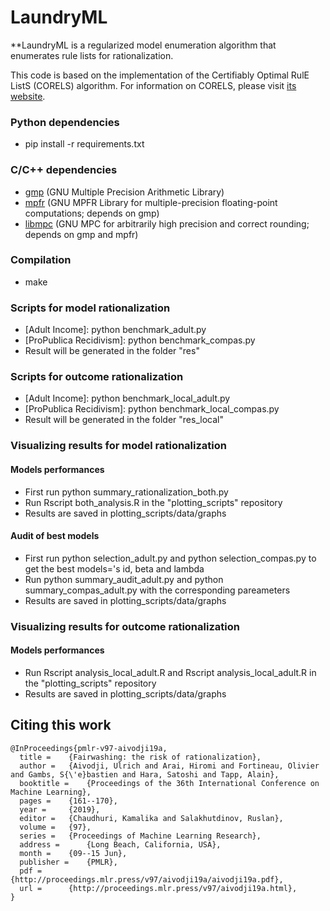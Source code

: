 # LaundryML

**LaundryML is a regularized model enumeration algorithm that enumerates rule lists for rationalization.

This code is based on the implementation of the Certifiably Optimal RulE ListS (CORELS) algorithm. For information on CORELS, please visit [its website](https://corels.eecs.harvard.edu).

### Python dependencies
* pip install -r requirements.txt

### C/C++ dependencies

* [gmp](https://gmplib.org/) (GNU Multiple Precision Arithmetic Library)
* [mpfr](http://www.mpfr.org/) (GNU MPFR Library for multiple-precision floating-point computations; depends on gmp)
* [libmpc](http://www.multiprecision.org/) (GNU MPC for arbitrarily high precision and correct rounding; depends on gmp and mpfr)

### Compilation
* make

### Scripts for model rationalization 

* [Adult Income]: python benchmark_adult.py
* [ProPublica Recidivism]: python benchmark_compas.py
* Result will be generated in the folder "res"

### Scripts for outcome rationalization 

* [Adult Income]: python benchmark_local_adult.py
* [ProPublica Recidivism]: python benchmark_local_compas.py
* Result will be generated in the folder "res_local"


### Visualizing results for model rationalization 

#### Models performances
* First run python summary_rationalization_both.py
* Run Rscript both_analysis.R in the "plotting_scripts" repository
* Results are saved in plotting_scripts/data/graphs
#### Audit of best models
* First run python selection_adult.py and python selection_compas.py to get the best models='s id, beta and lambda
* Run python summary_audit_adult.py and python summary_compas_adult.py with the corresponding pareameters
* Results are saved in plotting_scripts/data/graphs


### Visualizing results for outcome rationalization 

#### Models performances
* Run Rscript analysis_local_adult.R and Rscript analysis_local_adult.R in the "plotting_scripts" repository
* Results are saved in plotting_scripts/data/graphs

## Citing this work

```
@InProceedings{pmlr-v97-aivodji19a,
  title = 	 {Fairwashing: the risk of rationalization},
  author = 	 {Aivodji, Ulrich and Arai, Hiromi and Fortineau, Olivier and Gambs, S{\'e}bastien and Hara, Satoshi and Tapp, Alain},
  booktitle = 	 {Proceedings of the 36th International Conference on Machine Learning},
  pages = 	 {161--170},
  year = 	 {2019},
  editor = 	 {Chaudhuri, Kamalika and Salakhutdinov, Ruslan},
  volume = 	 {97},
  series = 	 {Proceedings of Machine Learning Research},
  address = 	 {Long Beach, California, USA},
  month = 	 {09--15 Jun},
  publisher = 	 {PMLR},
  pdf = 	 {http://proceedings.mlr.press/v97/aivodji19a/aivodji19a.pdf},
  url = 	 {http://proceedings.mlr.press/v97/aivodji19a.html},
}
```